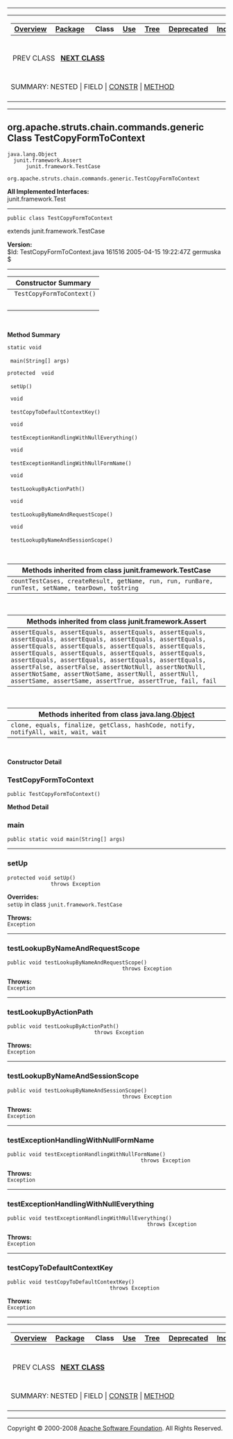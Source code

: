 ------------------------------------------------------------------------

<span id="navbar_top"></span> [](#skip-navbar_top "Skip navigation links")

<table>
<colgroup>
<col width="50%" />
<col width="50%" />
</colgroup>
<tbody>
<tr class="odd">
<td align="left"><span id="navbar_top_firstrow"></span>
<table>
<tbody>
<tr class="odd">
<td align="left"><a href="../../../../../../overview-summary.html.md"><strong>Overview</strong></a> </td>
<td align="left"><a href="package-summary.html.md"><strong>Package</strong></a> </td>
<td align="left"> <strong>Class</strong> </td>
<td align="left"><a href="class-use/TestCopyFormToContext.html.md"><strong>Use</strong></a> </td>
<td align="left"><a href="package-tree.html.md"><strong>Tree</strong></a> </td>
<td align="left"><a href="../../../../../../deprecated-list.html.md"><strong>Deprecated</strong></a> </td>
<td align="left"><a href="../../../../../../index-all.html.md"><strong>Index</strong></a> </td>
<td align="left"><a href="../../../../../../help-doc.html.md"><strong>Help</strong></a> </td>
</tr>
</tbody>
</table></td>
<td align="left"></td>
</tr>
<tr class="even">
<td align="left"> PREV CLASS   <a href="../../../../../../org/apache/struts/chain/commands/generic/TestWrappingLookupCommand.html.md" title="class in org.apache.struts.chain.commands.generic"><strong>NEXT CLASS</strong></a></td>
<td align="left"><a href="../../../../../../index.html.md?org/apache/struts/chain/commands/generic/TestCopyFormToContext.html"><strong>FRAMES</strong></a>    <a href="TestCopyFormToContext.html"><strong>NO FRAMES</strong></a>    
<a href="../../../../../../allclasses-noframe.html.md"><strong>All Classes</strong></a></td>
</tr>
<tr class="odd">
<td align="left">SUMMARY: NESTED | FIELD | <a href="#constructor_summary">CONSTR</a> | <a href="#method_summary">METHOD</a></td>
<td align="left">DETAIL: FIELD | <a href="#constructor_detail">CONSTR</a> | <a href="#method_detail">METHOD</a></td>
</tr>
</tbody>
</table>

<span id="skip-navbar_top"></span>

------------------------------------------------------------------------

org.apache.struts.chain.commands.generic
 Class TestCopyFormToContext
----------------------------------------

    java.lang.Object
      junit.framework.Assert
          junit.framework.TestCase
              org.apache.struts.chain.commands.generic.TestCopyFormToContext

**All Implemented Interfaces:**  
junit.framework.Test

------------------------------------------------------------------------

    public class TestCopyFormToContext

extends junit.framework.TestCase

**Version:**  
$Id: TestCopyFormToContext.java 161516 2005-04-15 19:22:47Z germuska $

------------------------------------------------------------------------

<span id="constructor_summary"></span>

| **Constructor Summary**    |
|----------------------------|
| ` TestCopyFormToContext()` 
                             |

  <span id="method_summary"></span>

**Method Summary**

`static void`

` main(String[] args)`
            

`protected  void`

` setUp()`
            

` void`

` testCopyToDefaultContextKey()`
            

` void`

` testExceptionHandlingWithNullEverything()`
            

` void`

` testExceptionHandlingWithNullFormName()`
            

` void`

` testLookupByActionPath()`
            

` void`

` testLookupByNameAndRequestScope()`
            

` void`

` testLookupByNameAndSessionScope()`
            

 <span id="methods_inherited_from_class_junit.framework.TestCase"></span>

| **Methods inherited from class junit.framework.TestCase**                                        |
|--------------------------------------------------------------------------------------------------|
| `countTestCases, createResult, getName, run, run, runBare, runTest, setName, tearDown, toString` |

 <span id="methods_inherited_from_class_junit.framework.Assert"></span>

| **Methods inherited from class junit.framework.Assert**                                                                                                                                                                                                                                                                                                                                                                                                            |
|--------------------------------------------------------------------------------------------------------------------------------------------------------------------------------------------------------------------------------------------------------------------------------------------------------------------------------------------------------------------------------------------------------------------------------------------------------------------|
| `assertEquals, assertEquals, assertEquals, assertEquals, assertEquals, assertEquals, assertEquals, assertEquals, assertEquals, assertEquals, assertEquals, assertEquals, assertEquals, assertEquals, assertEquals, assertEquals, assertEquals, assertEquals, assertEquals, assertEquals, assertFalse, assertFalse, assertNotNull, assertNotNull, assertNotSame, assertNotSame, assertNull, assertNull, assertSame, assertSame, assertTrue, assertTrue, fail, fail` |

 <span id="methods_inherited_from_class_java.lang.Object"></span>

| **Methods inherited from class java.lang.[Object](http://java.sun.com/j2se/1.4.2/docs/api/java/lang/Object.html.md?is-external=true "class or interface in java.lang")** |
|-----------------------------------------------------------------------------------------------------------------------------------------------------------------------|
| `clone, equals, finalize, getClass, hashCode, notify, notifyAll, wait, wait, wait`                                                                                    |

 

<span id="constructor_detail"></span>

**Constructor Detail**

### TestCopyFormToContext

    public TestCopyFormToContext()

<span id="method_detail"></span>

**Method Detail**

### main

    public static void main(String[] args)

------------------------------------------------------------------------

### setUp

    protected void setUp()
                  throws Exception

**Overrides:**  
`setUp` in class `junit.framework.TestCase`

<!-- -->

**Throws:**  
`Exception`

------------------------------------------------------------------------

### testLookupByNameAndRequestScope

    public void testLookupByNameAndRequestScope()
                                         throws Exception

**Throws:**  
`Exception`

------------------------------------------------------------------------

### testLookupByActionPath

    public void testLookupByActionPath()
                                throws Exception

**Throws:**  
`Exception`

------------------------------------------------------------------------

### testLookupByNameAndSessionScope

    public void testLookupByNameAndSessionScope()
                                         throws Exception

**Throws:**  
`Exception`

------------------------------------------------------------------------

### testExceptionHandlingWithNullFormName

    public void testExceptionHandlingWithNullFormName()
                                               throws Exception

**Throws:**  
`Exception`

------------------------------------------------------------------------

### testExceptionHandlingWithNullEverything

    public void testExceptionHandlingWithNullEverything()
                                                 throws Exception

**Throws:**  
`Exception`

------------------------------------------------------------------------

### testCopyToDefaultContextKey

    public void testCopyToDefaultContextKey()
                                     throws Exception

**Throws:**  
`Exception`

------------------------------------------------------------------------

<span id="navbar_bottom"></span> [](#skip-navbar_bottom "Skip navigation links")

<table>
<colgroup>
<col width="50%" />
<col width="50%" />
</colgroup>
<tbody>
<tr class="odd">
<td align="left"><span id="navbar_bottom_firstrow"></span>
<table>
<tbody>
<tr class="odd">
<td align="left"><a href="../../../../../../overview-summary.html.md"><strong>Overview</strong></a> </td>
<td align="left"><a href="package-summary.html.md"><strong>Package</strong></a> </td>
<td align="left"> <strong>Class</strong> </td>
<td align="left"><a href="class-use/TestCopyFormToContext.html.md"><strong>Use</strong></a> </td>
<td align="left"><a href="package-tree.html.md"><strong>Tree</strong></a> </td>
<td align="left"><a href="../../../../../../deprecated-list.html.md"><strong>Deprecated</strong></a> </td>
<td align="left"><a href="../../../../../../index-all.html.md"><strong>Index</strong></a> </td>
<td align="left"><a href="../../../../../../help-doc.html.md"><strong>Help</strong></a> </td>
</tr>
</tbody>
</table></td>
<td align="left"></td>
</tr>
<tr class="even">
<td align="left"> PREV CLASS   <a href="../../../../../../org/apache/struts/chain/commands/generic/TestWrappingLookupCommand.html.md" title="class in org.apache.struts.chain.commands.generic"><strong>NEXT CLASS</strong></a></td>
<td align="left"><a href="../../../../../../index.html.md?org/apache/struts/chain/commands/generic/TestCopyFormToContext.html"><strong>FRAMES</strong></a>    <a href="TestCopyFormToContext.html"><strong>NO FRAMES</strong></a>    
<a href="../../../../../../allclasses-noframe.html.md"><strong>All Classes</strong></a></td>
</tr>
<tr class="odd">
<td align="left">SUMMARY: NESTED | FIELD | <a href="#constructor_summary">CONSTR</a> | <a href="#method_summary">METHOD</a></td>
<td align="left">DETAIL: FIELD | <a href="#constructor_detail">CONSTR</a> | <a href="#method_detail">METHOD</a></td>
</tr>
</tbody>
</table>

<span id="skip-navbar_bottom"></span>

------------------------------------------------------------------------

Copyright © 2000-2008 [Apache Software Foundation](http://www.apache.org/). All Rights Reserved.
